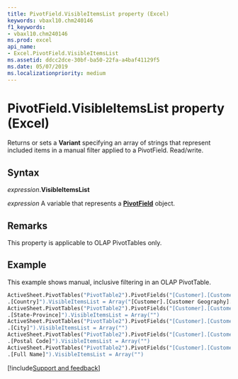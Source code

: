 ```yaml
---
title: PivotField.VisibleItemsList property (Excel)
keywords: vbaxl10.chm240146
f1_keywords:
- vbaxl10.chm240146
ms.prod: excel
api_name:
- Excel.PivotField.VisibleItemsList
ms.assetid: ddcc2dce-30bf-ba50-22fa-a4baf41129f5
ms.date: 05/07/2019
ms.localizationpriority: medium
---
```



# PivotField.VisibleItemsList property (Excel)

Returns or sets a **Variant** specifying an array of strings that represent included items in a manual filter applied to a PivotField. Read/write.


## Syntax

_expression_.**VisibleItemsList**

_expression_ A variable that represents a **[PivotField](Excel.PivotField.md)** object.


## Remarks

This property is applicable to OLAP PivotTables only.


## Example

This example shows manual, inclusive filtering in an OLAP PivotTable.

```vb
ActiveSheet.PivotTables("PivotTable2").PivotFields("[Customer].[Customer Geography] & _ 
.[Country]").VisibleItemsList = Array("[Customer].[Customer Geography].[Country].&[Australia]") 
ActiveSheet.PivotTables("PivotTable2").PivotFields("[Customer].[Customer Geography] & _ 
.[State-Province]").VisibleItemsList = Array("") 
ActiveSheet.PivotTables("PivotTable2").PivotFields("[Customer].[Customer Geography] & _ 
.[City]").VisibleItemsList = Array("") 
ActiveSheet.PivotTables("PivotTable2").PivotFields("[Customer].[Customer Geography] & _ 
.[Postal Code]").VisibleItemsList = Array("") 
ActiveSheet.PivotTables("PivotTable2").PivotFields("[Customer].[Customer Geography] & _ 
.[Full Name]").VisibleItemsList = Array("") 

```




[!include[Support and feedback](~/includes/feedback-boilerplate.md)]